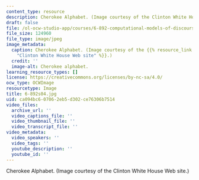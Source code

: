 ```yaml
---
content_type: resource
description: Cherokee Alphabet. (Image courtesy of the Clinton White House Web site.)
draft: false
file: /ol-ocw-studio-app/courses/6-892-computational-models-of-discourse-spring-2004/ca094bc607062eb5d302ce76306b7514_6-892s04.jpg
file_size: 124960
file_type: image/jpeg
image_metadata:
  caption: Cherokee Alphabet. (Image courtesy of the {{% resource_link "d98b77aa-0287-47d2-8ea1-ce154d0c69a8"
    "Clinton White House Web site" %}}.)
  credit: ''
  image-alt: Cherokee alphabet.
learning_resource_types: []
license: https://creativecommons.org/licenses/by-nc-sa/4.0/
ocw_type: OCWImage
resourcetype: Image
title: 6-892s04.jpg
uid: ca094bc6-0706-2eb5-d302-ce76306b7514
video_files:
  archive_url: ''
  video_captions_file: ''
  video_thumbnail_file: ''
  video_transcript_file: ''
video_metadata:
  video_speakers: ''
  video_tags: ''
  youtube_description: ''
  youtube_id: ''
---
```

Cherokee Alphabet. (Image courtesy of the Clinton White House Web site.)